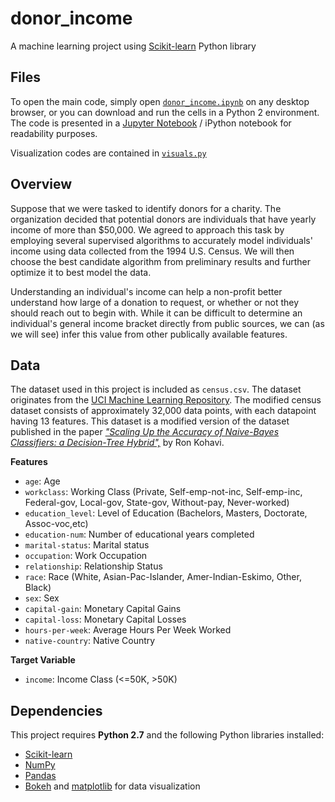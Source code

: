 # donor_income

A machine learning project using [Scikit-learn](http://scikit-learn.org/stable/) Python library

## Files

To open the main code, simply open [`donor_income.ipynb`](https://github.com/adsasmita/donor_income/blob/master/donor_income.ipynb) on any desktop browser, or you can download and run the cells in a Python 2 environment. The code is presented in a [Jupyter Notebook](https://github.com/jupyter/notebook) / iPython notebook for readability purposes.

Visualization codes are contained in [`visuals.py`](https://github.com/adsasmita/donor_income/blob/master/visuals.py)

## Overview

Suppose that we were tasked to identify donors for a charity. The organization decided that potential donors are individuals that have yearly income of more than $50,000. We agreed to approach this task by employing several supervised algorithms to accurately model individuals' income using data collected from the 1994 U.S. Census. We will then choose the best candidate algorithm from preliminary results and further optimize it to best model the data.

Understanding an individual's income can help a non-profit better understand how large of a donation to request, or whether or not they should reach out to begin with. While it can be difficult to determine an individual's general income bracket directly from public sources, we can (as we will see) infer this value from other publically available features.

## Data

The dataset used in this project is included as `census.csv`. The dataset originates from the [UCI Machine Learning Repository](https://archive.ics.uci.edu/ml/datasets/Census+Income). The modified census dataset consists of approximately 32,000 data points, with each datapoint having 13 features. This dataset is a modified version of the dataset published in the paper [*"Scaling Up the Accuracy of Naive-Bayes Classifiers: a Decision-Tree Hybrid",*](https://www.aaai.org/Papers/KDD/1996/KDD96-033.pdf) by Ron Kohavi.

**Features**
- `age`: Age
- `workclass`: Working Class (Private, Self-emp-not-inc, Self-emp-inc, Federal-gov, Local-gov, State-gov, Without-pay, Never-worked)
- `education_level`: Level of Education (Bachelors, Masters, Doctorate, Assoc-voc,etc)
- `education-num`: Number of educational years completed
- `marital-status`: Marital status
- `occupation`: Work Occupation
- `relationship`: Relationship Status
- `race`: Race (White, Asian-Pac-Islander, Amer-Indian-Eskimo, Other, Black)
- `sex`: Sex
- `capital-gain`: Monetary Capital Gains
- `capital-loss`: Monetary Capital Losses
- `hours-per-week`: Average Hours Per Week Worked
- `native-country`: Native Country

**Target Variable**
- `income`: Income Class (<=50K, >50K)

## Dependencies

This project requires **Python 2.7** and the following Python libraries installed:

* [Scikit-learn](http://scikit-learn.org/stable/)
* [NumPy](http://www.numpy.org/)
* [Pandas](http://pandas.pydata.org/)
* [Bokeh](http://bokeh.pydata.org/en/latest/) and [matplotlib](http://matplotlib.org/) for data visualization




